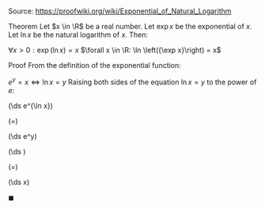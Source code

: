 # 

Source: https://proofwiki.org/wiki/Exponential_of_Natural_Logarithm

Theorem
Let $x \in \R$ be a real number.
Let $\exp x$ be the exponential of $x$.
Let $\ln x$ be the natural logarithm of $x$.
Then:

$\forall x > 0: \exp \left({\ln x}\right) = x$
$\forall x \in \R: \ln \left({\exp x}\right) = x$


Proof
From the definition of the exponential function:

$e^y = x \iff \ln x = y$
Raising both sides of the equation $\ln x = y$ to the power of $e$:














\(\ds e^{\ln x}\)

\(=\)







\(\ds e^y\)




















\(\ds \)

\(=\)







\(\ds x\)









$\blacksquare$





